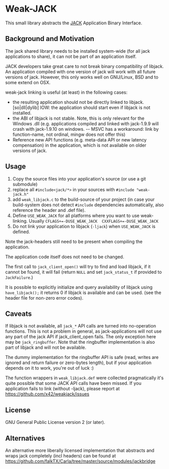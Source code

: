 Weak-JACK
=========

This small library abstracts the [JACK](http://jackaudio.org) Application Binary Interface.

Background and Motivation
-------------------------

The jack shared library needs to be installed system-wide (for all jack applications
to share), it can not be part of an application itself.

JACK developers take great care to not break binary compatibility of libjack. An 
application compiled with one version of jack will work with all future versions
of jack. However, this only works well on GNU/Linux, BSD and to some extend on OSX.

weak-jack linking is useful (at least) in the following cases:

*   the resulting application should not be directly linked to libjack.[so|dll|dylib]
    IOW: the application should start even if libjack is not installed.
*   the ABI of libjack is not stable. Note, this is only relevant for the Windows .dll
    (e.g. applications compiled and linked with jack-1.9.9 will crash with jack-1.9.10
		 on windows. -- MSVC has a workaround: link by function-name, not ordinal, mingw
		 does not offer this)
*   Reference new API functions (e.g. meta-data API or new latency compensation)
    in the application, which is not available on older versions of jack.

Usage
-----

1. Copy the source files into your application's source (or use a git submodule)
2. replace all `#include<jack/*>` in your sources with `#include "weak-jack.h"`
3. add `weak_libjack.c` to the build-source of your project
   (in case your build-system does not detect `#include` dependencies automatically,
	 also reference the header and .def file).
4. Define `USE_WEAK_JACK` for all platforms where you want to use weak-linking. Usually
   `CFLAGS+=-DUSE_WEAK_JACK  CXXFLAGS+=-DUSE_WEAK_JACK`
5. Do not link your application to libjack (`-ljack`) when `USE_WEAK_JACK` is defined.

Note the jack-headers still need to be present when compiling the application.

The application code itself does not need to be changed.

The first call to `jack_client_open()` will try to find and load libjack, if it cannot be
found, it will fail (return `NULL` and set `jack_status_t` if provided to `JackFailure`.)

It is possible to explicitly initialize and query availability of libjack using
`have_libjack();` it returns 0 if libjack is available and can be used. (see the header
file for non-zero error codes).

Caveats
-------

If libjack is not available, all `jack_*` API calls are turned into no-operation functions.
This is not a problem in general, as jack-applications will not use any part of the jack API if
jack_client_open fails. The only exception here may be `jack_ringbuffer`. Note that the ringbuffer
implementation is also part of libjack and will not be available.

The dummy implementation for the ringbuffer API is safe (read, writes are ignored and return failure
or zero-bytes length), but if your application depends on it to work, you're out of luck :)

The function wrappers in `weak_libjack.def` were collected pragmatically it's quite possible that
some JACK API calls have been missed. If you application fails to link (without -ljack), please report
at https://github.com/x42/weakjack/issues

License
-------

GNU General Public License version 2 (or later).

Alternatives
------------

An alternative more liberally licensed implementation that abstracts and wraps jack completely
(incl headers) can be found at
https://github.com/falkTX/Carla/tree/master/source/modules/jackbridge
